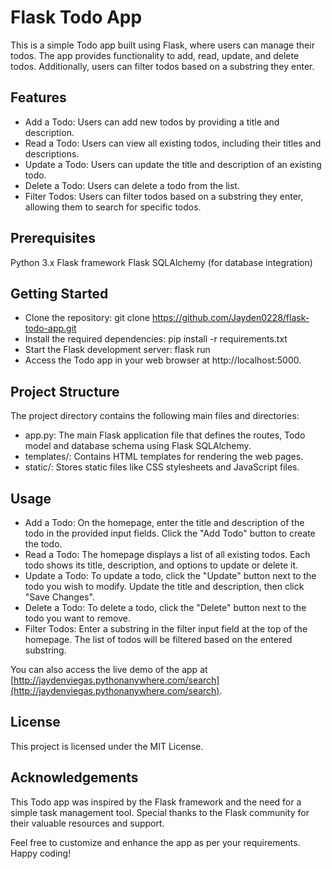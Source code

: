 # Flask Todo App

This is a simple Todo app built using Flask, where users can manage their todos. The app provides functionality to add, read, update, and delete todos. Additionally, users can filter todos based on a substring they enter.



## Features

- Add a Todo: Users can add new todos by providing a title and description.
- Read a Todo: Users can view all existing todos, including their titles and descriptions.
- Update a Todo: Users can update the title and description of an existing todo.
- Delete a Todo: Users can delete a todo from the list.
- Filter Todos: Users can filter todos based on a substring they enter, allowing them to search for specific todos.

## Prerequisites

Python 3.x
Flask framework
Flask SQLAlchemy (for database integration)

## Getting Started

- Clone the repository: git clone https://github.com/Jayden0228/flask-todo-app.git
- Install the required dependencies: pip install -r requirements.txt
- Start the Flask development server: flask run
- Access the Todo app in your web browser at http://localhost:5000.

## Project Structure

The project directory contains the following main files and directories:
- app.py: The main Flask application file that defines the routes, Todo model and database schema using Flask SQLAlchemy.
- templates/: Contains HTML templates for rendering the web pages.
- static/: Stores static files like CSS stylesheets and JavaScript files.

## Usage

- Add a Todo: On the homepage, enter the title and description of the todo in the provided input fields. Click the "Add Todo" button to create the todo.
- Read a Todo: The homepage displays a list of all existing todos. Each todo shows its title, description, and options to update or delete it.
- Update a Todo: To update a todo, click the "Update" button next to the todo you wish to modify. Update the title and description, then click "Save Changes".
- Delete a Todo: To delete a todo, click the "Delete" button next to the todo you want to remove.
- Filter Todos: Enter a substring in the filter input field at the top of the homepage. The list of todos will be filtered based on the entered substring.

You can also access the live demo of the app at [http://jaydenviegas.pythonanywhere.com/search](http://jaydenviegas.pythonanywhere.com/search).

## License

This project is licensed under the MIT License.

## Acknowledgements

This Todo app was inspired by the Flask framework and the need for a simple task management tool. Special thanks to the Flask community for their valuable resources and support.

Feel free to customize and enhance the app as per your requirements. Happy coding!
